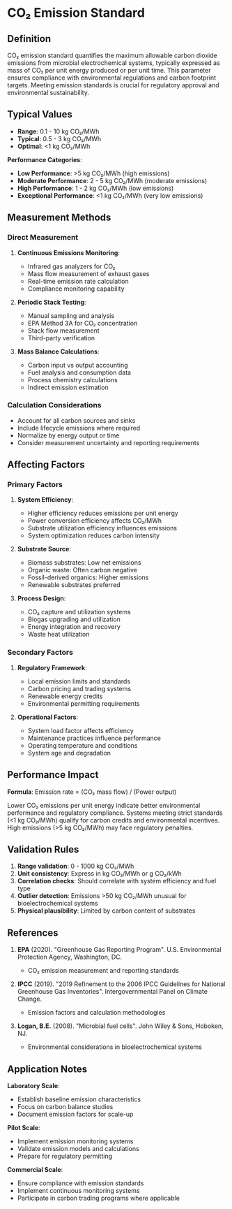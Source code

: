 <!--
Parameter ID: emission_standard_co2
Category: safety
Generated: 2025-01-16T12:22:00.000Z
-->

# CO₂ Emission Standard

## Definition

CO₂ emission standard quantifies the maximum allowable carbon dioxide emissions
from microbial electrochemical systems, typically expressed as mass of CO₂ per
unit energy produced or per unit time. This parameter ensures compliance with
environmental regulations and carbon footprint targets. Meeting emission
standards is crucial for regulatory approval and environmental sustainability.

## Typical Values

- **Range**: 0.1 - 10 kg CO₂/MWh
- **Typical**: 0.5 - 3 kg CO₂/MWh
- **Optimal**: <1 kg CO₂/MWh

**Performance Categories**:

- **Low Performance**: >5 kg CO₂/MWh (high emissions)
- **Moderate Performance**: 2 - 5 kg CO₂/MWh (moderate emissions)
- **High Performance**: 1 - 2 kg CO₂/MWh (low emissions)
- **Exceptional Performance**: <1 kg CO₂/MWh (very low emissions)

## Measurement Methods

### Direct Measurement

1. **Continuous Emissions Monitoring**:

   - Infrared gas analyzers for CO₂
   - Mass flow measurement of exhaust gases
   - Real-time emission rate calculation
   - Compliance monitoring capability

2. **Periodic Stack Testing**:

   - Manual sampling and analysis
   - EPA Method 3A for CO₂ concentration
   - Stack flow measurement
   - Third-party verification

3. **Mass Balance Calculations**:
   - Carbon input vs output accounting
   - Fuel analysis and consumption data
   - Process chemistry calculations
   - Indirect emission estimation

### Calculation Considerations

- Account for all carbon sources and sinks
- Include lifecycle emissions where required
- Normalize by energy output or time
- Consider measurement uncertainty and reporting requirements

## Affecting Factors

### Primary Factors

1. **System Efficiency**:

   - Higher efficiency reduces emissions per unit energy
   - Power conversion efficiency affects CO₂/MWh
   - Substrate utilization efficiency influences emissions
   - System optimization reduces carbon intensity

2. **Substrate Source**:

   - Biomass substrates: Low net emissions
   - Organic waste: Often carbon negative
   - Fossil-derived organics: Higher emissions
   - Renewable substrates preferred

3. **Process Design**:
   - CO₂ capture and utilization systems
   - Biogas upgrading and utilization
   - Energy integration and recovery
   - Waste heat utilization

### Secondary Factors

1. **Regulatory Framework**:

   - Local emission limits and standards
   - Carbon pricing and trading systems
   - Renewable energy credits
   - Environmental permitting requirements

2. **Operational Factors**:
   - System load factor affects efficiency
   - Maintenance practices influence performance
   - Operating temperature and conditions
   - System age and degradation

## Performance Impact

**Formula**: Emission rate = (CO₂ mass flow) / (Power output)

Lower CO₂ emissions per unit energy indicate better environmental performance
and regulatory compliance. Systems meeting strict standards (<1 kg CO₂/MWh)
qualify for carbon credits and environmental incentives. High emissions (>5 kg
CO₂/MWh) may face regulatory penalties.

## Validation Rules

1. **Range validation**: 0 - 1000 kg CO₂/MWh
2. **Unit consistency**: Express in kg CO₂/MWh or g CO₂/kWh
3. **Correlation checks**: Should correlate with system efficiency and fuel type
4. **Outlier detection**: Emissions >50 kg CO₂/MWh unusual for
   bioelectrochemical systems
5. **Physical plausibility**: Limited by carbon content of substrates

## References

1. **EPA** (2020). "Greenhouse Gas Reporting Program". U.S. Environmental
   Protection Agency, Washington, DC.

   - CO₂ emission measurement and reporting standards

2. **IPCC** (2019). "2019 Refinement to the 2006 IPCC Guidelines for National
   Greenhouse Gas Inventories". Intergovernmental Panel on Climate Change.

   - Emission factors and calculation methodologies

3. **Logan, B.E.** (2008). "Microbial fuel cells". John Wiley & Sons, Hoboken,
   NJ.
   - Environmental considerations in bioelectrochemical systems

## Application Notes

**Laboratory Scale**:

- Establish baseline emission characteristics
- Focus on carbon balance studies
- Document emission factors for scale-up

**Pilot Scale**:

- Implement emission monitoring systems
- Validate emission models and calculations
- Prepare for regulatory permitting

**Commercial Scale**:

- Ensure compliance with emission standards
- Implement continuous monitoring systems
- Participate in carbon trading programs where applicable
